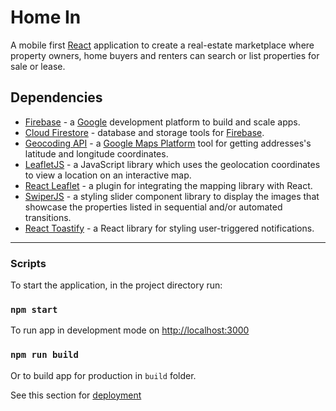 # Home In

A mobile first [React](https://reactjs.org/docs/getting-started.html) application to create a real-estate marketplace where property owners, home buyers and renters can search or list properties for sale or lease.


## Dependencies

- [Firebase](https://firebase.google.com/) - a [Google](https://firebase.google.com/) development platform to build and scale apps.
- [Cloud Firestore](https://firebase.google.com/docs/firestore) - database and storage tools for [Firebase](https://firebase.google.com/).
- [Geocoding API](https://developers.google.com/maps/documentation/geocoding/) - a [Google Maps Platform](https://mapsplatform.google.com/) tool for getting addresses's latitude and longitude coordinates.
- [LeafletJS](https://leafletjs.com/index.html) - a JavaScript library which uses the geolocation coordinates to view a location on an interactive map.
- [React Leaflet](https://react-leaflet.js.org/) - a plugin for integrating the mapping library with React.
- [SwiperJS](https://swiperjs.com/react) - a styling slider component library to display the images that showcase the properties listed in sequential and/or automated transitions.
- [React Toastify](https://fkhadra.github.io/react-toastify/installation/) - a React library for styling user-triggered notifications.

---

### Scripts

To start the application, in the project directory run:

### `npm start`

To run app in development mode on [http://localhost:3000](http://localhost:3000)

### `npm run build`

Or to build app for production in `build` folder.

See this section for [deployment](https://facebook.github.io/create-react-app/docs/deployment)
